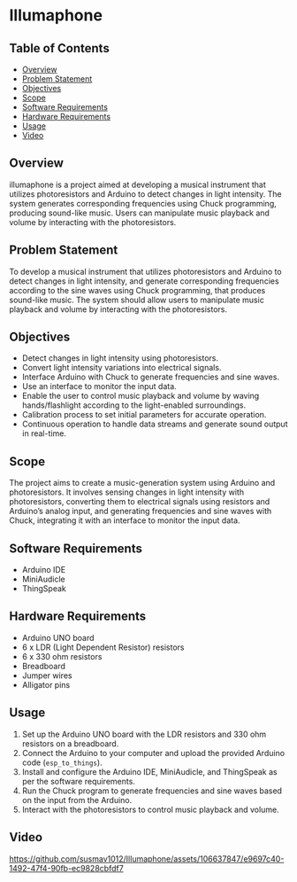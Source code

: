 # Illumaphone

## Table of Contents
- [Overview](#overview)
- [Problem Statement](#problem-statement)
- [Objectives](#objectives)
- [Scope](#scope)
- [Software Requirements](#software-requirements)
- [Hardware Requirements](#hardware-requirements)
- [Usage](#usage)
- [Video](#video)

## Overview
illumaphone is a project aimed at developing a musical instrument that utilizes photoresistors and Arduino to detect changes in light intensity. The system generates corresponding frequencies using Chuck programming, producing sound-like music. Users can manipulate music playback and volume by interacting with the photoresistors.

## Problem Statement

To develop a musical instrument that utilizes photoresistors and Arduino to detect changes in light intensity, and generate corresponding frequencies according to the sine waves using Chuck programming, that produces sound-like music. The system should allow users to manipulate music playback and volume by interacting with the photoresistors.

## Objectives

- Detect changes in light intensity using photoresistors.
- Convert light intensity variations into electrical signals.
- Interface Arduino with Chuck to generate frequencies and sine waves.
- Use an interface to monitor the input data.
- Enable the user to control music playback and volume by waving hands/flashlight according to the light-enabled surroundings.
- Calibration process to set initial parameters for accurate operation.
- Continuous operation to handle data streams and generate sound output in real-time.

## Scope

The project aims to create a music-generation system using Arduino and photoresistors. It involves sensing changes in light intensity with photoresistors, converting them to electrical signals using resistors and Arduino’s analog input, and generating frequencies and sine waves with Chuck, integrating it with an interface to monitor the input data.

## Software Requirements

- Arduino IDE
- MiniAudicle
- ThingSpeak

## Hardware Requirements

- Arduino UNO board
- 6 x LDR (Light Dependent Resistor) resistors
- 6 x 330 ohm resistors
- Breadboard
- Jumper wires
- Alligator pins

## Usage

1. Set up the Arduino UNO board with the LDR resistors and 330 ohm resistors on a breadboard.
2. Connect the Arduino to your computer and upload the provided Arduino code (`esp_to_things`).
3. Install and configure the Arduino IDE, MiniAudicle, and ThingSpeak as per the software requirements.
4. Run the Chuck program to generate frequencies and sine waves based on the input from the Arduino.
5. Interact with the photoresistors to control music playback and volume.

## Video
https://github.com/susmav1012/Illumaphone/assets/106637847/e9697c40-1492-47f4-90fb-ec9828cbfdf7

